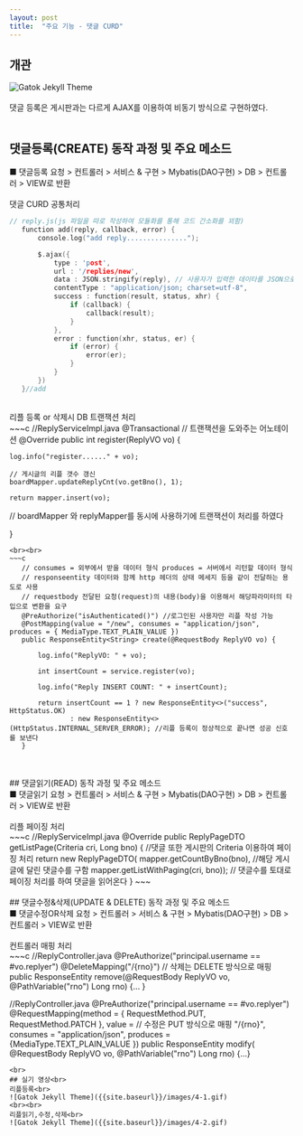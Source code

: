 ```yaml
---
layout: post
title:  "주요 기능 - 댓글 CURD"
---
```

## 개관

 ![Gatok Jekyll Theme]({{site.baseurl}}/images/4-1.png)<br>
<br>
댓글 등록은 게시판과는 다르게 AJAX를 이용하여 비동기 방식으로 구현하였다.<br>
<br>
## 댓글등록(CREATE) 동작 과정 및 주요 메소드<br>
 ■ 댓글등록 요청 > 컨트롤러 > 서비스 & 구현 > Mybatis(DAO구현) > DB > 컨트롤러 > VIEW로 반환<br> 
 <br>
 댓글 CURD 공통처리<br>
 ~~~c
 // reply.js(js 파일을 따로 작성하여 모듈화를 통해 코드 간소화를 꾀함)
 	function add(reply, callback, error) {
		console.log("add reply...............");

		$.ajax({
			type : 'post',
			url : '/replies/new',
			data : JSON.stringify(reply), // 사용자가 입력한 데이타를 JSON으로 변환
			contentType : "application/json; charset=utf-8",
			success : function(result, status, xhr) {
				if (callback) {
					callback(result);
				}
			},
			error : function(xhr, status, er) {
				if (error) {
					error(er);
				}
			}
		})
	}//add
 ~~~
 <br>
 리플 등록 or 삭제시 DB 트랜잭션 처리<br>
 ~~~c
 //ReplyServiceImpl.java
@Transactional // 트랜잭션을 도와주는 어노테이션
@Override
public int register(ReplyVO vo) {

	log.info("register......" + vo);

	// 게시글의 리플 갯수 갱신
	boardMapper.updateReplyCnt(vo.getBno(), 1);

	return mapper.insert(vo);
 // boardMapper 와 replyMapper를 동시에 사용하기에 트랜잭션이 처리를 하였다

}
 ~~~
 <br><br>
 ~~~c
 	// consumes = 외부에서 받을 데이터 형식 produces = 서버에서 리턴할 데이터 형식
	// responseentity 데이터와 함께 http 헤더의 상태 메세지 등을 같이 전달하는 용도로 사용
	// requestbody 전달된 요청(request)의 내용(body)을 이용해서 해당파라미터의 타입으로 변환을 요구
	@PreAuthorize("isAuthenticated()") //로그인된 사용자만 리플 작성 가능
	@PostMapping(value = "/new", consumes = "application/json", produces = { MediaType.TEXT_PLAIN_VALUE })
	public ResponseEntity<String> create(@RequestBody ReplyVO vo) {

		log.info("ReplyVO: " + vo);

		int insertCount = service.register(vo);

		log.info("Reply INSERT COUNT: " + insertCount);

		return insertCount == 1 ? new ResponseEntity<>("success", HttpStatus.OK)
				: new ResponseEntity<>(HttpStatus.INTERNAL_SERVER_ERROR); //리플 등록이 정상적으로 끝나면 성공 신호를 보낸다
	}
 ~~~
 <br>
 <br>
## 댓글읽기(READ) 동작 과정 및 주요 메소드<br>
 ■ 댓글읽기 요청 > 컨트롤러 > 서비스 & 구현 > Mybatis(DAO구현) > DB > 컨트롤러 > VIEW로 반환<br> 
 <br>
 리플 페이징 처리<br>
 ~~~c
 //ReplyServiceImpl.java
   @Override
  public ReplyPageDTO getListPage(Criteria cri, Long bno) {
                               //댓글 또한 게시판의 Criteria 이용하여 페이징 처리
    return new ReplyPageDTO(
        mapper.getCountByBno(bno), //해당 게시글에 달린 댓글수를 구함
        mapper.getListWithPaging(cri, bno)); // 댓글수를 토대로 페이징 처리를 하여 댓글을 읽어온다
  }
 ~~~
 <br>
 <br>
## 댓글수정&삭제(UPDATE & DELETE) 동작 과정 및 주요 메소드<br>
 ■ 댓글수정OR삭제 요청 > 컨트롤러 > 서비스 & 구현 > Mybatis(DAO구현) > DB > 컨트롤러 > VIEW로 반환<br> 
 <br>
 컨트롤러 매핑 처리<br>
 ~~~c
 //ReplyController.java
 @PreAuthorize("principal.username == #vo.replyer")
	@DeleteMapping("/{rno}") // 삭제는 DELETE 방식으로 매핑 
	public ResponseEntity<String> remove(@RequestBody ReplyVO vo, @PathVariable("rno") Long rno) {... }
 
 //ReplyController.java
 @PreAuthorize("principal.username == #vo.replyer")
	@RequestMapping(method = { RequestMethod.PUT, RequestMethod.PATCH }, value = // 수정은 PUT 방식으로 매핑
	  "/{rno}", consumes = "application/json", produces = {MediaType.TEXT_PLAIN_VALUE }) 
	  public ResponseEntity<String> modify( @RequestBody ReplyVO vo, @PathVariable("rno") Long rno) {...}
 ~~~
 <br>
 ## 실기 영상<br>
 리플등록<br>
 ![Gatok Jekyll Theme]({{site.baseurl}}/images/4-1.gif)
 <br><br>
 리플읽기,수정,삭제<br>
 ![Gatok Jekyll Theme]({{site.baseurl}}/images/4-2.gif)
